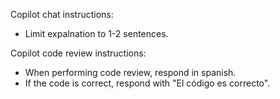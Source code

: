 Copilot chat instructions:
- Limit expalnation to 1-2 sentences.

Copilot code review instructions:
- When performing code review, respond in spanish.
- If the code is correct, respond with "El código es correcto".